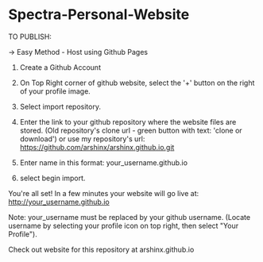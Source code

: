 # Spectra-Personal-Website

TO PUBLISH:

-> Easy Method - Host using Github Pages

1. Create a Github Account

2. On Top Right corner of github website, select the '+' button on the right of your profile image.

3. Select import repository.

4. Enter the link to your github repository where the website files are stored. (Old repository's clone url - green button with text: 'clone or download') or use my repository's url: https://github.com/arshinx/arshinx.github.io.git

6. Enter name in this format: your_username.github.io

6. select begin import.

You're all set! In a few minutes your website will go live at: http://your_username.github.io

Note: your_username must be replaced by your github username. (Locate username by selecting your profile icon on top right, then select "Your Profile").

Check out website for this repository at arshinx.github.io
